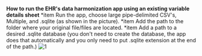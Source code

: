 **How to run the EHR's data harmonization app using an existing variable details sheet**
*item Run the app, choose large pipe-delimited CSV's, Multiple, and .sqlite (as shown in the picture).
*item Add the path to the folder where your original file/files are located.
*item Add a path to a desired .sqlite database (you don't need to create the database, the app does that automatically and you only need to put .sqlite extension at the end of the path.)
![1](https://github.com/ArianAminoleslami/OHDP-Q/assets/137816738/05553d72-bd3b-4502-a678-44fa05dfadbc)
